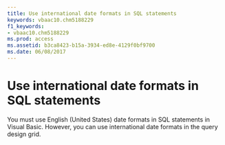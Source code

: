 ```yaml
---
title: Use international date formats in SQL statements
keywords: vbaac10.chm5188229
f1_keywords:
- vbaac10.chm5188229
ms.prod: access
ms.assetid: b3ca8423-b15a-3934-ed8e-4129f0bf9700
ms.date: 06/08/2017
---
```



# Use international date formats in SQL statements

You must use English (United States) date formats in SQL statements in Visual Basic. However, you can use international date formats in the query design grid.



